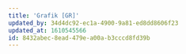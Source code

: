 ```yaml
---
title: 'Grafik [GR]'
updated_by: 34d4dc92-ec1a-4900-9a81-ed8dd8606f23
updated_at: 1610545566
id: 8432abec-8ead-479e-a00a-b3cccd8fd39b
---
```

